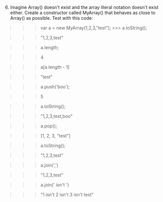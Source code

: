 6. Imagine Array() doesn't exist and the array literal notation doesn't exist either. Create a constructor called MyArray() that behaves as close to Array() as possible. Test with this code:

> > > var a = new MyArray(1,2,3,"test"); >>> a.toString();

> > > "1,2,3,test"

> > > a.length;

> > > 4

> > > a[a.length - 1]

> > > "test"

> > > a.push('boo');

> > > 5

> > > a.toString();

> > > "1,2,3,test,boo"

> > > a.pop();

> > > [1, 2, 3, "test"]

> > > a.toString();

> > > "1,2,3,test"

> > > a.join(',')

> > > "1,2,3,test"

> > > a.join(' isn\'t ')

> > > "1 isn't 2 isn't 3 isn't test"

